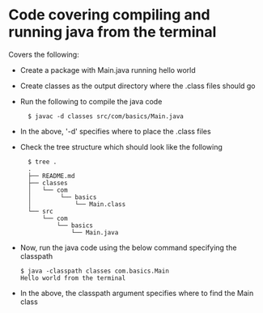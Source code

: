 # Code covering compiling and running java from the terminal 

Covers the following:
* Create a package with Main.java running hello world
* Create classes as the output directory where the .class files should go
* Run the following to compile the java code

        $ javac -d classes src/com/basics/Main.java
* In the above, '-d' specifies where to place the .class files
* Check the tree structure which should look like the following

        $ tree .
        .  
        ├── README.md  
        ├── classes  
        │   └── com  
        │        └── basics  
        │            └── Main.class  
        └── src  
            └── com
                └── basics  
                    └── Main.java  
  
* Now, run the java code using the below command specifying the classpath

      $ java -classpath classes com.basics.Main
      Hello world from the terminal

* In the above, the classpath argument specifies where to find the Main class